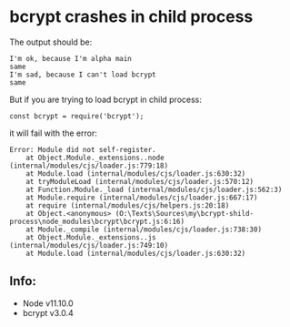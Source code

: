 # bcrypt crashes in child process

The output should be:

```
I'm ok, because I'm alpha main
same
I'm sad, because I can't load bcrypt
same
```

But if you are trying to load bcrypt in child process:

    const bcrypt = require('bcrypt');

it will fail with the error:
~~~
Error: Module did not self-register.
    at Object.Module._extensions..node (internal/modules/cjs/loader.js:779:18)
    at Module.load (internal/modules/cjs/loader.js:630:32)
    at tryModuleLoad (internal/modules/cjs/loader.js:570:12)
    at Function.Module._load (internal/modules/cjs/loader.js:562:3)
    at Module.require (internal/modules/cjs/loader.js:667:17)
    at require (internal/modules/cjs/helpers.js:20:18)
    at Object.<anonymous> (O:\Texts\Sources\my\bcrypt-shild-process\node_modules\bcrypt\bcrypt.js:6:16)
    at Module._compile (internal/modules/cjs/loader.js:738:30)
    at Object.Module._extensions..js (internal/modules/cjs/loader.js:749:10)
    at Module.load (internal/modules/cjs/loader.js:630:32)
~~~

Info:
-
 - Node v11.10.0
 - bcrypt v3.0.4
